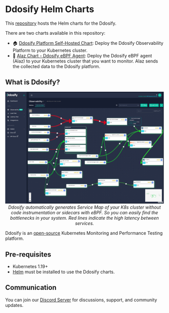 # Ddosify Helm Charts

This [repository](https://github.com/ddosify/ddosify-helm-charts) hosts the Helm charts for the Ddosify.

There are two charts available in this repository:

- 🏠 [Ddosify Platform Self-Hosted Chart](./charts/ddosify/README.md): Deploy the Ddosify Observability Platform to your Kubernetes cluster. 
- 🐝 [Alaz Chart - Ddosify eBPF Agent](./charts/alaz/README.md): Deploy the Ddosify eBPF agent (Alaz) to your Kubernetes cluster that you want to monitor. Alaz sends the collected data to the Ddosify platform.

## What is Ddosify?

<p align="center">
<img src="assets/ddosify_service_map.png" alt="Ddosify Kubernetes Monitoring Service Map" />
<i>Ddosify automatically generates Service Map of your K8s cluster without code instrumentation or sidecars with eBPF. So you can easily find the bottlenecks in your system. Red lines indicate the high latency between services.</i>
</p>

Ddosify is an [open-source](https://github.com/ddosify/ddosify) Kubernetes Monitoring and Performance Testing platform.

## Pre-requisites

- Kubernetes 1.19+
- [Helm](https://helm.sh/docs/intro/install/) must be installed to use the Ddosify charts.


## Communication

You can join our [Discord Server](https://discord.gg/9KdnrSUZQg) for discussions, support, and community updates.
